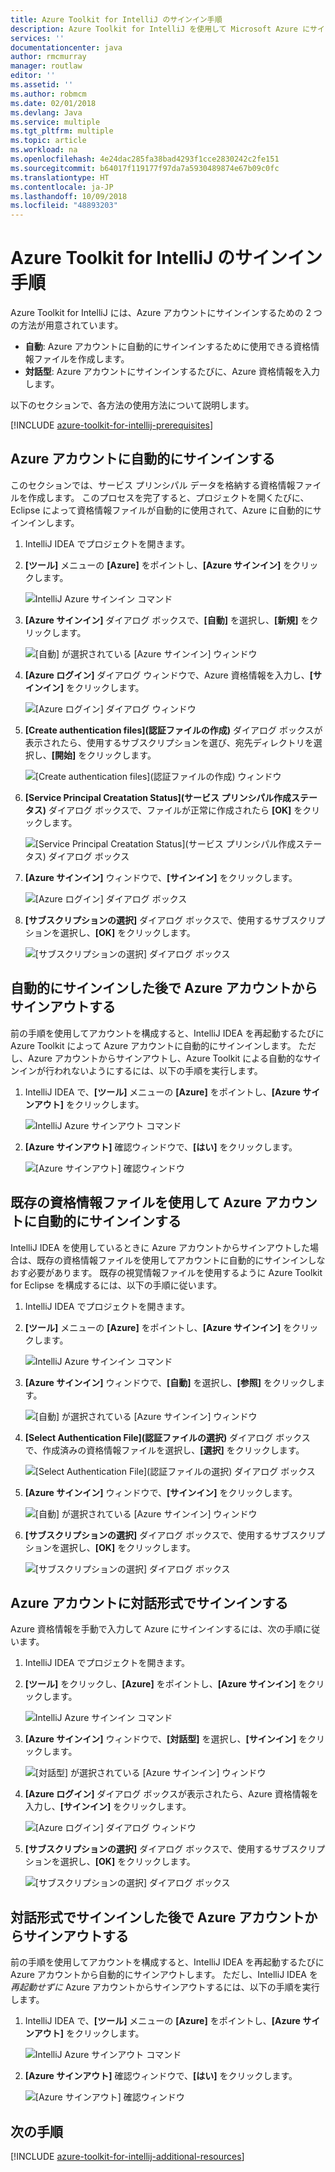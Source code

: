 ```yaml
---
title: Azure Toolkit for IntelliJ のサインイン手順
description: Azure Toolkit for IntelliJ を使用して Microsoft Azure にサインインする方法について説明します。
services: ''
documentationcenter: java
author: rmcmurray
manager: routlaw
editor: ''
ms.assetid: ''
ms.author: robmcm
ms.date: 02/01/2018
ms.devlang: Java
ms.service: multiple
ms.tgt_pltfrm: multiple
ms.topic: article
ms.workload: na
ms.openlocfilehash: 4e24dac285fa38bad4293f1cce2830242c2fe151
ms.sourcegitcommit: b64017f119177f97da7a5930489874e67b09c0fc
ms.translationtype: HT
ms.contentlocale: ja-JP
ms.lasthandoff: 10/09/2018
ms.locfileid: "48893203"
---
```

# <a name="sign-in-instructions-for-the-azure-toolkit-for-intellij"></a>Azure Toolkit for IntelliJ のサインイン手順

Azure Toolkit for IntelliJ には、Azure アカウントにサインインするための 2 つの方法が用意されています。

  * **自動**: Azure アカウントに自動的にサインインするために使用できる資格情報ファイルを作成します。
  * **対話型**: Azure アカウントにサインインするたびに、Azure 資格情報を入力します。

以下のセクションで、各方法の使用方法について説明します。

[!INCLUDE [azure-toolkit-for-intellij-prerequisites](../includes/azure-toolkit-for-intellij-prerequisites.md)]

## <a name="sign-in-to-your-azure-account-automatically"></a>Azure アカウントに自動的にサインインする

このセクションでは、サービス プリンシパル データを格納する資格情報ファイルを作成します。 このプロセスを完了すると、プロジェクトを開くたびに、Eclipse によって資格情報ファイルが自動的に使用されて、Azure に自動的にサインインします。

1. IntelliJ IDEA でプロジェクトを開きます。

1. **[ツール]** メニューの **[Azure]** をポイントし、**[Azure サインイン]** をクリックします。

   ![IntelliJ Azure サインイン コマンド][A01]

1. **[Azure サインイン]** ダイアログ ボックスで、**[自動]** を選択し、**[新規]** をクリックします。

   ![[自動] が選択されている [Azure サインイン] ウィンドウ][A02]

1. **[Azure ログイン]** ダイアログ ウィンドウで、Azure 資格情報を入力し、**[サインイン]** をクリックします。

   ![[Azure ログイン] ダイアログ ウィンドウ][A03]

1. **[Create authentication files]\(認証ファイルの作成\)** ダイアログ ボックスが表示されたら、使用するサブスクリプションを選び、宛先ディレクトリを選択し、**[開始]** をクリックします。

   ![[Create authentication files]\(認証ファイルの作成\) ウィンドウ][A04]

1. **[Service Principal Creatation Status]\(サービス プリンシパル作成ステータス\)** ダイアログ ボックスで、ファイルが正常に作成されたら **[OK]** をクリックします。

   ![[Service Principal Creatation Status]\(サービス プリンシパル作成ステータス\) ダイアログ ボックス][A05]

1. **[Azure サインイン]** ウィンドウで、**[サインイン]** をクリックします。

   ![[Azure ログイン] ダイアログ ボックス][A06]

1. **[サブスクリプションの選択]** ダイアログ ボックスで、使用するサブスクリプションを選択し、**[OK]** をクリックします。

   ![[サブスクリプションの選択] ダイアログ ボックス][A07]

## <a name="sign-out-of-your-azure-account-after-you-have-signed-in-automatically"></a>自動的にサインインした後で Azure アカウントからサインアウトする

前の手順を使用してアカウントを構成すると、IntelliJ IDEA を再起動するたびに Azure Toolkit によって Azure アカウントに自動的にサインインします。 ただし、Azure アカウントからサインアウトし、Azure Toolkit による自動的なサインインが行われないようにするには、以下の手順を実行します。

1. IntelliJ IDEA で、**[ツール]** メニューの **[Azure]** をポイントし、**[Azure サインアウト]** をクリックします。

   ![IntelliJ Azure サインアウト コマンド][L01]

1. **[Azure サインアウト]** 確認ウィンドウで、**[はい]** をクリックします。

   ![[Azure サインアウト] 確認ウィンドウ][L03]

## <a name="sign-in-to-your-azure-account-automatically-by-using-an-existing-credentials-file"></a>既存の資格情報ファイルを使用して Azure アカウントに自動的にサインインする

IntelliJ IDEA を使用しているときに Azure アカウントからサインアウトした場合は、既存の資格情報ファイルを使用してアカウントに自動的にサインインしなおす必要があります。 既存の視覚情報ファイルを使用するように Azure Toolkit for Eclipse を構成するには、以下の手順に従います。

1. IntelliJ IDEA でプロジェクトを開きます。

1. **[ツール]** メニューの **[Azure]** をポイントし、**[Azure サインイン]** をクリックします。

   ![IntelliJ Azure サインイン コマンド][A01]

1. **[Azure サインイン]** ウィンドウで、**[自動]** を選択し、**[参照]** をクリックします。

   ![[自動] が選択されている [Azure サインイン] ウィンドウ][A02]

1. **[Select Authentication File]\(認証ファイルの選択\)** ダイアログ ボックスで、作成済みの資格情報ファイルを選択し、**[選択]** をクリックします。

   ![[Select Authentication File]\(認証ファイルの選択\) ダイアログ ボックス][A08]

1. **[Azure サインイン]** ウィンドウで、**[サインイン]** をクリックします。

   ![[自動] が選択されている [Azure サインイン] ウィンドウ][A06]

1. **[サブスクリプションの選択]** ダイアログ ボックスで、使用するサブスクリプションを選択し、**[OK]** をクリックします。

   ![[サブスクリプションの選択] ダイアログ ボックス][A07]

## <a name="sign-in-to-your-azure-account-interactively"></a>Azure アカウントに対話形式でサインインする

Azure 資格情報を手動で入力して Azure にサインインするには、次の手順に従います。

1. IntelliJ IDEA でプロジェクトを開きます。

1. **[ツール]** をクリックし、**[Azure]** をポイントし、**[Azure サインイン]** をクリックします。

   ![IntelliJ Azure サインイン コマンド][I01]

1. **[Azure サインイン]** ウィンドウで、**[対話型]** を選択し、**[サインイン]** をクリックします。

   ![[対話型] が選択されている [Azure サインイン] ウィンドウ][I02]

1. **[Azure ログイン]** ダイアログ ボックスが表示されたら、Azure 資格情報を入力し、**[サインイン]** をクリックします。

   ![[Azure ログイン] ダイアログ ウィンドウ][I03]

1. **[サブスクリプションの選択]** ダイアログ ボックスで、使用するサブスクリプションを選択し、**[OK]** をクリックします。

   ![[サブスクリプションの選択] ダイアログ ボックス][I04]

## <a name="sign-out-of-your-azure-account-after-you-have-signed-in-interactively"></a>対話形式でサインインした後で Azure アカウントからサインアウトする

前の手順を使用してアカウントを構成すると、IntelliJ IDEA を再起動するたびに Azure アカウントから自動的にサインアウトします。 ただし、IntelliJ IDEA を*再起動せずに* Azure アカウントからサインアウトするには、以下の手順を実行します。

1. IntelliJ IDEA で、**[ツール]** メニューの **[Azure]** をポイントし、**[Azure サインアウト]** をクリックします。

   ![IntelliJ Azure サインアウト コマンド][L01]

1. **[Azure サインアウト]** 確認ウィンドウで、**[はい]** をクリックします。

   ![[Azure サインアウト] 確認ウィンドウ][L02]

## <a name="next-steps"></a>次の手順

[!INCLUDE [azure-toolkit-for-intellij-additional-resources](../includes/azure-toolkit-for-intellij-additional-resources.md)]

<!-- URL List -->

<!-- IMG List -->

[I01]: media/azure-toolkit-for-intellij-sign-in-instructions/I01.png
[I02]: media/azure-toolkit-for-intellij-sign-in-instructions/I02.png
[I03]: media/azure-toolkit-for-intellij-sign-in-instructions/I03.png
[I04]: media/azure-toolkit-for-intellij-sign-in-instructions/I04.png

[A01]: media/azure-toolkit-for-intellij-sign-in-instructions/A01.png
[A02]: media/azure-toolkit-for-intellij-sign-in-instructions/A02.png
[A03]: media/azure-toolkit-for-intellij-sign-in-instructions/A03.png
[A04]: media/azure-toolkit-for-intellij-sign-in-instructions/A04.png
[A05]: media/azure-toolkit-for-intellij-sign-in-instructions/A05.png
[A06]: media/azure-toolkit-for-intellij-sign-in-instructions/A06.png
[A07]: media/azure-toolkit-for-intellij-sign-in-instructions/A07.png
[A08]: media/azure-toolkit-for-intellij-sign-in-instructions/A08.png

[L01]: media/azure-toolkit-for-intellij-sign-in-instructions/L01.png
[L02]: media/azure-toolkit-for-intellij-sign-in-instructions/L02.png
[L03]: media/azure-toolkit-for-intellij-sign-in-instructions/L03.png
